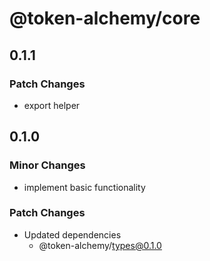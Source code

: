 # @token-alchemy/core

## 0.1.1

### Patch Changes

- export helper

## 0.1.0

### Minor Changes

- implement basic functionality

### Patch Changes

- Updated dependencies
  - @token-alchemy/types@0.1.0

